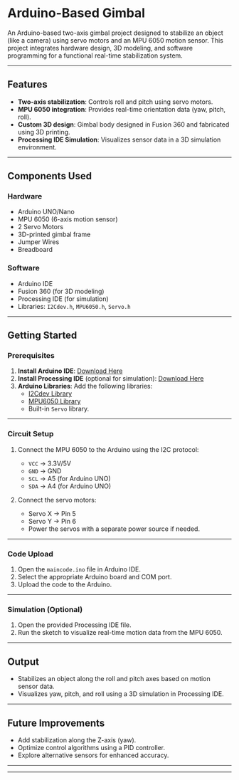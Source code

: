 # Arduino-Based Gimbal

An Arduino-based two-axis gimbal project designed to stabilize an object (like a camera) using servo motors and an MPU 6050 motion sensor. This project integrates hardware design, 3D modeling, and software programming for a functional real-time stabilization system.

---

## Features
- **Two-axis stabilization**: Controls roll and pitch using servo motors.
- **MPU 6050 integration**: Provides real-time orientation data (yaw, pitch, roll).
- **Custom 3D design**: Gimbal body designed in Fusion 360 and fabricated using 3D printing.
- **Processing IDE Simulation**: Visualizes sensor data in a 3D simulation environment.

---

## Components Used
### Hardware
- Arduino UNO/Nano
- MPU 6050 (6-axis motion sensor)
- 2 Servo Motors
- 3D-printed gimbal frame
- Jumper Wires
- Breadboard

### Software
- Arduino IDE
- Fusion 360 (for 3D modeling)
- Processing IDE (for simulation)
- Libraries: `I2Cdev.h`, `MPU6050.h`, `Servo.h`

---

## Getting Started
### Prerequisites
1. **Install Arduino IDE**: [Download Here](https://www.arduino.cc/en/software)
2. **Install Processing IDE** (optional for simulation): [Download Here](https://processing.org/download/)
3. **Arduino Libraries**: Add the following libraries:
   - [I2Cdev Library](https://github.com/jrowberg/i2cdevlib)
   - [MPU6050 Library](https://github.com/jrowberg/i2cdevlib/tree/master/Arduino/MPU6050)
   - Built-in `Servo` library.

---

### Circuit Setup
1. Connect the MPU 6050 to the Arduino using the I2C protocol:
   - `VCC` → 3.3V/5V  
   - `GND` → GND  
   - `SCL` → A5 (for Arduino UNO)  
   - `SDA` → A4 (for Arduino UNO)

2. Connect the servo motors:
   - Servo X → Pin 5  
   - Servo Y → Pin 6  
   - Power the servos with a separate power source if needed.

---

### Code Upload
1. Open the `maincode.ino` file in Arduino IDE.
2. Select the appropriate Arduino board and COM port.
3. Upload the code to the Arduino.

---

### Simulation (Optional)
1. Open the provided Processing IDE file.
2. Run the sketch to visualize real-time motion data from the MPU 6050.

---

## Output
- Stabilizes an object along the roll and pitch axes based on motion sensor data.
- Visualizes yaw, pitch, and roll using a 3D simulation in Processing IDE.

---

## Future Improvements
- Add stabilization along the Z-axis (yaw).
- Optimize control algorithms using a PID controller.
- Explore alternative sensors for enhanced accuracy.

---



---


